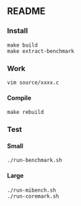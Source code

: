 ## README ##

### Install ###

```
make build
make extract-benchmark
```

### Work ###

```
vim source/xxxx.c
```

#### Compile ####
```
make rebuild
```

### Test ###

#### Small ####

```
./run-benchmark.sh
```

#### Large ####

```
./run-mibench.sh
./run-coremark.sh
```
